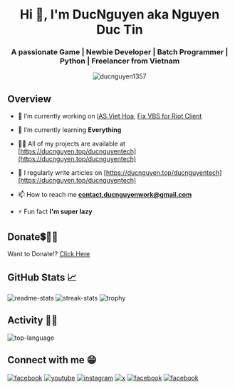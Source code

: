 <h1 align="center">Hi 👋, I'm DucNguyen aka Nguyen Duc Tin</h1>
<h3 align="center">A passionate Game | Newbie Developer | Batch Programmer | Python | Freelancer from Vietnam</h3>

<p align="center"> <img src="https://komarev.com/ghpvc/?username=ducnguyen1357&label=Profile%20views&color=0e75b6&style=flat" alt="ducnguyen1357" /> </p>

## Overview

- 🔭 I’m currently working on [IAS Viet Hoa](https://github.com/DucNguyen1357/IDM-Activation-Script-Viet-Hoa), [Fix VBS for Riot Client](https://github.com/DucNguyen1357/Fix-VBS-for-Riot-Client)

- 🌱 I’m currently learning **Everything**

- 👨‍💻 All of my projects are available at [https://ducnguyen.top/ducnguyentech](https://ducnguyen.top/ducnguyentech)

- 📝 I regularly write articles on [https://ducnguyen.top/ducnguyentech](https://ducnguyen.top/ducnguyentech)

- 📫 How to reach me **contact.ducnguyenwork@gmail.com**

- ⚡ Fun fact **I'm super lazy**

## Donate💲🤝💖

Want to Donate!? [Click Here](https://ducnguyen1357.github.io/ducnguyen1357/DONATE)

## GitHub Stats 📈

![readme-stats](https://github-readme-stats.vercel.app/api?username=ducnguyen1357&show_icons=true&locale=en&theme=tokyonight&rank_icon=percentile&hide_border=true)
![streak-stats](https://github-readme-streak-stats.herokuapp.com/?user=ducnguyen1357&theme=tokyonight&hide_border=true)
![trophy](https://github-profile-trophy.vercel.app/?username=ducnguyen1357&theme=algolia&rank=-C,-B&margin-w=3&no-frame=true&align=center)

## Activity 👩‍💻

![top-language](https://github-readme-stats.vercel.app/api/top-langs?username=ducnguyen1357&count_private=true&show_icons=true&locale=en&layout=pie&theme=tokyonight&hide_border=true)
  
## Connect with me 😁

<div>
<a href="https://fb.com/ducnguyenzzzz" target="blank"><img align="center" src="https://img.shields.io/badge/Facebook-1877F2?style=for-the-badge&logo=facebook&logoColor=white" alt="facebook"/></a>
<a href="https://www.youtube.com/c/@ducnguyendanghe" target="blank"><img align="center" src="https://img.shields.io/badge/Youtube-FF0000?style=for-the-badge&logo=Youtube&logoColor=white" alt="youtube"/></a>
<a href="https://instagram.com/ducnguyen1357.official" target="blank"><img align="center" src="https://img.shields.io/badge/Instagram-C13584?style=for-the-badge&logo=instagram&logoColor=white" alt="instagram"/></a>
<a href="https://twitter.com/ducnguyen1357" target="blank"><img align="center" src="https://img.shields.io/badge/Twitter-0077B5?style=for-the-badge&logo=x&logoColor=white" alt="x"/></a>
<a href="https://stackoverflow.com/users/11898496" target="blank"><img align="center" src="https://img.shields.io/badge/Stack_Overflow-FE7A16?style=for-the-badge&logo=stack-overflow&logoColor=white" alt="facebook"/></a>
<a href="https://codepen.io/hoanghien0410" target="blank"><img align="center" src="https://img.shields.io/badge/Codepen-000000?style=for-the-badge&logo=codepen&logoColor=white" alt="facebook"/></a>
</div>
